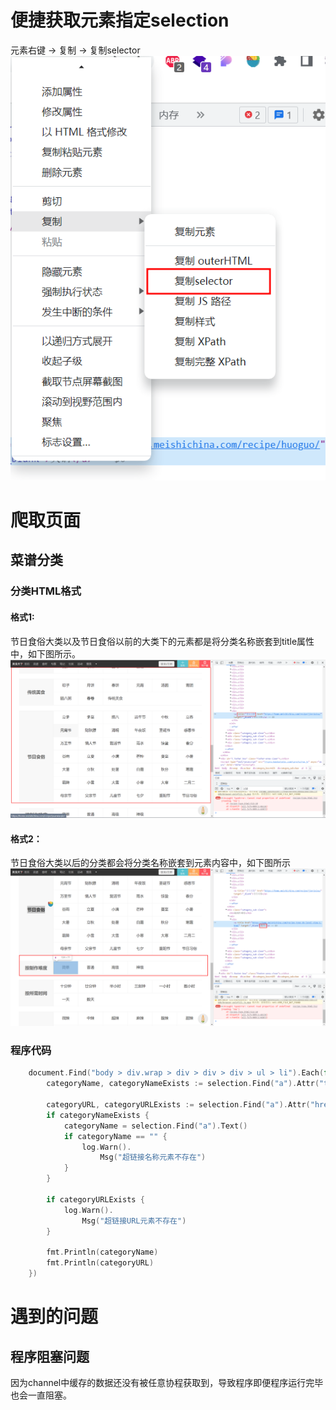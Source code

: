 # 便捷获取元素指定selection
元素右键 -> 复制 -> 复制selector
![](src/img.png)

# 爬取页面
## 菜谱分类
### 分类HTML格式
#### 格式1:
节日食俗大类以及节日食俗以前的大类下的元素都是将分类名称嵌套到title属性中，如下图所示。
![](src/img_1.png)
#### 格式2：
节日食俗大类以后的分类都会将分类名称嵌套到元素内容中，如下图所示
![](src/img_2.png)
### 程序代码

```go
	document.Find("body > div.wrap > div > div > div > ul > li").Each(func(i int, selection *goquery.Selection) {
		categoryName, categoryNameExists := selection.Find("a").Attr("title")

		categoryURL, categoryURLExists := selection.Find("a").Attr("href")
		if categoryNameExists {
			categoryName = selection.Find("a").Text()
			if categoryName == "" {
				log.Warn().
					Msg("超链接名称元素不存在")
			}
		}

		if categoryURLExists {
			log.Warn().
				Msg("超链接URL元素不存在")
		}

		fmt.Println(categoryName)
		fmt.Println(categoryURL)
	})
```


# 遇到的问题
## 程序阻塞问题
因为channel中缓存的数据还没有被任意协程获取到，导致程序即便程序运行完毕也会一直阻塞。